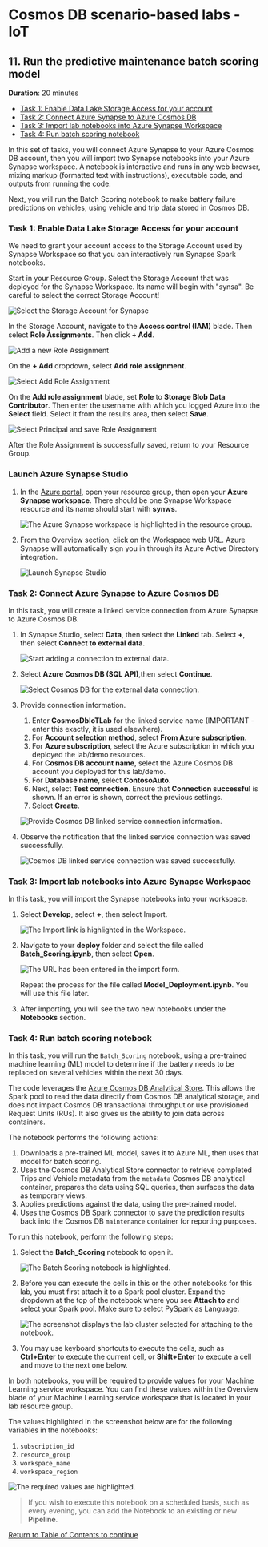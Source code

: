 # Cosmos DB scenario-based labs - IoT

## 11. Run the predictive maintenance batch scoring model

**Duration**: 20 minutes

<!-- TOC -->
- [Task 1: Enable Data Lake Storage Access for your account](#task-1-enable-data-lake-storage-access-for-your-account)
- [Task 2: Connect Azure Synapse to Azure Cosmos DB](#task-2-connect-azure-synapse-to-azure-cosmos-db)
- [Task 3: Import lab notebooks into Azure Synapse Workspace](#task-3-import-lab-notebooks-into-azure-synapse-workspace)
- [Task 4: Run batch scoring notebook](#task-4-run-batch-scoring-notebook)
<!-- /TOC -->

In this set of tasks, you will connect Azure Synapse to your Azure Cosmos DB account, then you will import two Synapse notebooks into your Azure Synapse workspace. A notebook is interactive and runs in any web browser, mixing markup (formatted text with instructions), executable code, and outputs from running the code.

Next, you will run the Batch Scoring notebook to make battery failure predictions on vehicles, using vehicle and trip data stored in Cosmos DB.

### Task 1: Enable Data Lake Storage Access for your account

We need to grant your account access to the Storage Account used by Synapse Workspace so that you can interactively run Synapse Spark notebooks.

Start in your Resource Group. Select the Storage Account that was deployed for the Synapse Workspace. Its name will begin with "synsa". Be careful to select the correct Storage Account!

![Select the Storage Account for Synapse](../media/resource-group-synapse-sa.png "Select the Storage Account for Synapse")

In the Storage Account, navigate to the **Access control (IAM)** blade. Then select **Role Assignments**. Then click **+ Add**.

![Add a new Role Assignment](../media/synapse-sa-iam-role-assignment-add.png "Add a new Role Assignment")

On the **+ Add** dropdown, select **Add role assignment**.

![Select Add Role Assignment](../media/synapse-sa-iam-role-assignment-add2.png "Select Add Role Assignment")

On the **Add role assignment** blade, set **Role** to **Storage Blob Data Contributor**. Then enter the username with which you logged Azure into the **Select** field. Select it from the results area, then select **Save**.

![Select Principal and save Role Assignment](../media/synapse-sa-iam-role-assignment-save-me.png "Select Principal and save Role Assignment")

After the Role Assignment is successfully saved, return to your Resource Group.

### Launch Azure Synapse Studio

1. In the [Azure portal](https://portal.azure.com), open your resource group, then open your **Azure Synapse workspace**. There should be one Synapse Workspace resource and its name should start with **synws**.

   ![The Azure Synapse workspace is highlighted in the resource group.](./../media/resource-group-synapse.png 'The Azure Synapse workspace is highlighted in the resource group.')

2. From the Overview section, click on the Workspace web URL. Azure Synapse will automatically sign you in through its Azure Active Directory integration.

   ![Launch Synapse Studio](./../media/synapse-launch-workspace.png 'Launch Synapse Studio')

### Task 2: Connect Azure Synapse to Azure Cosmos DB

In this task, you will create a linked service connection from Azure Synapse to Azure Cosmos DB.

1. In Synapse Studio, select **Data**, then select the **Linked** tab. Select **+**, then select **Connect to external data**.

   ![Start adding a connection to external data.](./../media/synapse-studio-connect-external-data.png 'Start adding a connection to external data.')

2. Select **Azure Cosmos DB (SQL API)**,then select **Continue**.

   ![Select Cosmos DB for the external data connection.](./../media/synapse-studio-connect-cosmos-db.png 'Select Cosmos DB for the external data connection.')

3. Provide connection information.
   1. Enter **CosmosDbIoTLab** for the linked service name (IMPORTANT - enter this exactly, it is used elsewhere).
   2. For **Account selection method**, select **From Azure subscription**.
   3. For **Azure subscription**, select the Azure subscription in which you deployed the lab/demo resources.
   4. For **Cosmos DB account name**, select the Azure Cosmos DB account you deployed for this lab/demo.
   5. For **Database name**, select **ContosoAuto**.
   6. Next, select **Test connection**. Ensure that **Connection successful** is shown. If an error is shown, correct the previous settings.
   7. Select **Create**.

   ![Provide Cosmos DB linked service connection information.](./../media/synapse-studio-configure-cosmos-db-connection.png 'Provide Cosmos DB linked service connection information.')

4. Observe the notification that the linked service connection was saved successfully.

   ![Cosmos DB linked service connection was saved successfully.](./../media/synapse-studio-connection-saved.png 'Cosmos DB linked service connection was saved successfully.')

### Task 3: Import lab notebooks into Azure Synapse Workspace

In this task, you will import the Synapse notebooks into your workspace.

1. Select **Develop**, select **+**, then select Import.

   ![The Import link is highlighted in the Workspace.](./../media/synapse-import-link.png 'The Import link is highlighted in the Workspace.')

2. Navigate to your **deploy** folder and select the file called **Batch_Scoring.ipynb**, then select **Open**.

   ![The URL has been entered in the import form.](./../media/synapse-import.png 'Import Notebooks')

    Repeat the process for the file called **Model_Deployment.ipynb**. You will use this file later.

3. After importing, you will see the two new notebooks under the **Notebooks** section.

### Task 4: Run batch scoring notebook

In this task, you will run the `Batch_Scoring` notebook, using a pre-trained machine learning (ML) model to determine if the battery needs to be replaced on several vehicles within the next 30 days.

The code leverages the [Azure Cosmos DB Analytical Store](https://docs.microsoft.com/azure/cosmos-db/analytical-store-introduction). This allows the Spark pool to read the data directly from Cosmos DB analytical storage, and does not impact Cosmos DB transactional throughput or use provisioned Request Units (RUs). It also gives us the ability to join data across containers.

The notebook performs the following actions:

1. Downloads a pre-trained ML model, saves it to Azure ML, then uses that model for batch scoring.
2. Uses the Cosmos DB Analytical Store connector to retrieve completed Trips and Vehicle metadata from the `metadata` Cosmos DB analytical container, prepares the data using SQL queries, then surfaces the data as temporary views.
3. Applies predictions against the data, using the pre-trained model.
4. Uses the Cosmos DB Spark connector to save the prediction results back into the Cosmos DB `maintenance` container for reporting purposes.

To run this notebook, perform the following steps:

1. Select the **Batch_Scoring** notebook to open it.

   ![The Batch Scoring notebook is highlighted.](./../media/synapse-batch-scoring-notebook.png 'The Batch Scoring notebook is highlighted.')

1. Before you can execute the cells in this or the other notebooks for this lab, you must first attach it to a Spark pool cluster. Expand the dropdown at the top of the notebook where you see **Attach to** and select your Spark pool. Make sure to select PySpark as Language.

   ![The screenshot displays the lab cluster selected for attaching to the notebook.](./../media/synapse-notebook-attach-cluster.png 'Attach cluster')

1. You may use keyboard shortcuts to execute the cells, such as **Ctrl+Enter** to execute the current cell, or **Shift+Enter** to execute a cell and move to the next one below.

In both notebooks, you will be required to provide values for your Machine Learning service workspace. You can find these values within the Overview blade of your Machine Learning service workspace that is located in your lab resource group.

The values highlighted in the screenshot below are for the following variables in the notebooks:

1. `subscription_id`
1. `resource_group`
1. `workspace_name`
1. `workspace_region`

![The required values are highlighted.](./../media/machine-learning-workspace-values.png "Machine Learning service workspace values")

> If you wish to execute this notebook on a scheduled basis, such as every evening, you can add the Notebook to an existing or new **Pipeline**.

[Return to Table of Contents to continue](./README.md)
